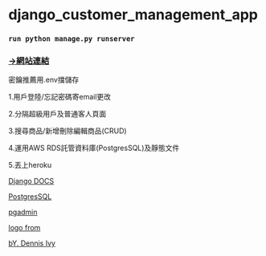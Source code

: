 # django_customer_management_app

### `run python manage.py runserver`

### [->網站連結](https://joe94113-crm.herokuapp.com/login/?next=/)

密鑰推薦用.env擋儲存

1.用戶登陸/忘記密碼寄email更改

2.分隔超級用戶及普通客人頁面

3.搜尋商品/新增刪除編輯商品(CRUD)

4.運用AWS RDS託管資料庫(PostgresSQL)及靜態文件

5.丟上heroku

[Django DOCS](https://docs.djangoproject.com/zh-hans/3.1/)

[PostgresSQL](https://www.postgresql.org/)

[pgadmin](https://www.pgadmin.org/)

[logo from](https://www.flaticon.com/free-icon/slack_2111615?term=logo&page=1&position=41&page=1&position=41&related_id=2111615&origin=style)

[bY. Dennis Ivy](https://www.youtube.com/watch?v=xv_bwpA_aEA)
